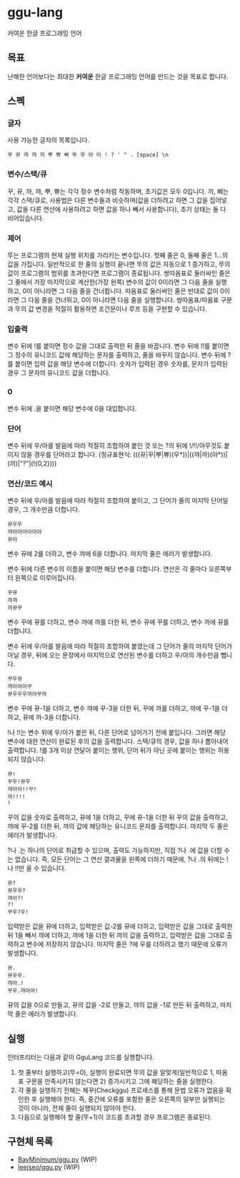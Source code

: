 # ggu-lang
커여운 한글 프로그래밍 언어

## 목표
난해한 언어보다는 최대한 **커여운** 한글 프로그래밍 언어를 만드는 것을 목표로 합니다.

## 스펙
### 글자
사용 가능한 글자의 목록입니다.
```
꾸 뀨 까 꺄 끼 뿌 쀼 삐 뚜 우 아 이 ! ? ' " . [space] \n
```

### 변수/스택/큐
꾸, 뀨, 까, 꺄, 뿌, 쀼는 각각 정수 변수처럼 작동하며, 초기값은 모두 0입니다. 끼, 삐는 각각 스택/큐로, 사용법은 다른 변수들과 비슷하며(값을 더하려고 하면 그 값을 집어넣고, 값을 다른 연산에 사용하려고 하면 값을 하나 빼서 사용합니다), 초기 상태는 둘 다 비어있습니다.

### 제어
뚜는 프로그램의 현재 실행 위치를 가리키는 변수입니다. 첫째 줄은 0, 둘째 줄은 1...의 값을 가집니다. 일반적으로 한 줄의 실행이 끝나면 뚜의 값은 자동으로 1 증가하고, 뚜의 값이 프로그램의 범위를 초과한다면 프로그램이 종료됩니다. 쌍따옴표로 둘러싸인 줄은 그 줄에서 가장 마지막으로 계산한(가장 왼쪽) 변수의 값이 0이라면 그 다음 줄을 실행하고, 0이 아니라면 그 다음 줄을 건너뜁니다. 따옴표로 둘러써인 줄은 반대로 값이 0이라면 그 다음 줄을 건너뛰고, 0이 아니라면 다음 줄을 실행합니다. 쌍따옴표/따옴표 구문과 뚜의 값 변경을 적절히 활용하면 조건문이나 루프 등을 구현할 수 있습니다.

### 입출력
변수 뒤에 !를 붙이면 정수 값을 그대로 출력한 뒤 줄을 바꿉니다.
변수 뒤에 !!를 붙이면 그 정수의 유니코드 값에 해당하는 문자를 출력하고, 줄을 바꾸지 않습니다.
변수 뒤에 ?를 붙이면 입력 값을 해당 변수에 더합니다. 숫자가 입력된 경우 숫자를, 문자가 입력된 경우 그 문자의 유니코드 값을 더합니다.

### 0
변수 뒤에 .을 붙이면 해당 변수에 0을 대입합니다.

### 단어
변수 뒤에 우/아를 발음에 따라 적절히 조합하여 붙인 것 또는 ?의 뒤에 !/!!/아무것도 붙이지 않을 경우를 단어라고 합니다. (정규표현식: (((뀨|꾸|뿌|쀼)(우*))|((꺄|까)(아*))|(끼)|"?"|(!{0,2})))

### 연산/코드 예시
변수 뒤에 우/아를 발음에 따라 적절히 조합하여 붙이고, 그 단어가 줄의 마지막 단어일 경우, 그 개수만큼 더합니다.
```
뀨우우
꺄아아아아아아
뀨아
```
변수 뀨에 2를 더하고, 변수 꺄에 6을 더합니다. 마지막 줄은 에러가 발생합니다.

변수 뒤에 다른 변수의 이름을 붙이면 해당 변수를 더합니다. 연산은 각 줄마다 오른쪽부터 왼쪽으로 이루어집니다.
```
꾸뀨
까꺄
까뀨꾸
```
변수 꾸에 뀨를 더하고, 변수 까에 꺄를 더한 뒤, 변수 뀨에 꾸를 더하고, 변수 까에 뀨를 더합니다.

변수 뒤에 우/아를 발음에 따라 적절히 조합하여 붙였는데 그 단어가 줄의 마지막 단어가 아닐 경우, 뒤에 오는 문장에서 마지막으로 연산된 변수를 더하고 우/아의 개수만큼 뺍니다.
```
꾸우뀨
꺄아아아꾸
뀨우우우까아꾸까
```
변수 꾸에 뀨-1을 더하고, 변수 꺄에 꾸-3을 더한 뒤, 꾸에 까를 더하고, 까에 꾸-1을 더하고, 뀨에 까-3을 더합니다.

!나 !!는 변수 위에 우/아가 붙은 뒤, 다른 단어로 넘어가기 전에 붙입니다. 그러면 해당 변수에 대한 연산이 완료된 후의 값을 출력합니다. 스택/큐의 경우, 값을 하나 뽑아내어 출력합니다. !를 3개 이상 연달아 붙이는 행위, 단어 뒤가 아닌 곳에 붙이는 행위는 허용되지 않습니다.
```
뀨!
꾸우!뀨우
꺄아아!!꾸!
까!!!!
!
```
꾸의 값을 숫자로 출력하고, 뀨에 1을 더하고, 꾸에 뀨-1을 더한 뒤 꾸의 값을 출력하고, 꺄에 꾸-2를 더한 뒤, 꺄의 값에 해당하는 유니코드 문자를 출력합니다. 마지막 두 줄은 에러가 발생합니다.

?나 .는 하나의 단어로 취급할 수 있으며, 출력도 가능하지만, 직접 ?나 .에 값을 더할 수는 없습니다. 즉, 모든 단어는 그 연산 결과물을 왼쪽에 더하기 때문에, ?나 .의 뒤에는 !나 !!만 올 수 있습니다.
```
뀨?
뀨우우?
꺄아?!
?!
꾸우?우!
```
입력받은 값을 뀨에 더하고, 입력받은 값-2를 뀨에 더하고, 입력받은 값을 그대로 출력한 뒤 1을 빼서 꺄에 더하고, 꺄에 1을 더한 뒤 꺄의 값을 출력하고, 입력받은 값을 그대로 출력하고 변수에 저장하지 않습니다. 마지막 줄은 ?에 우를 더하려고 했기 때문에 오류가 발생합니다.

```
뀨.
뀨우우.
꺄아.!
꾸우.꺄아아!
```
뀨의 값을 0으로 만들고, 뀨의 값을 -2로 만들고, 꺄의 값을 -1로 만든 뒤 출력하고, 마지막 줄은 에러가 발생합니다.

## 실행
인터프리터는 다음과 같이 GguLang 코드를 실행합니다.
1. 첫 줄부터 실행하고(뚜=0), 실행이 완료되면 뚜의 값을 알맞게(일반적으로 1, 따옴표 구문을 만족시키지 않는다면 2) 증가시키고 그에 해당하는 줄을 실행한다.
1. 각 줄을 실행하기 전해는 체꾸(Checkggu) 프로세스를 통해 문법 오류가 없음을 확인한 후 실행해야 한다. 즉, 중간에 오류를 포함한 줄은 오른쪽의 일부만 실행되는 것이 아니라, 전체 줄이 실행되지 않아야 한다.
1. 다음으로 실행해야 할 줄(뚜+1)이 코드를 초과할 경우 프로그램은 종료된다.

## 구현체 목록
- [BayMinimum/ggu.py](https://github.com/BayMinimum/ggu.py) (WIP)
- [leejseo/ggu.py](https://github.com/leejseo/ggu.py) (WIP)
